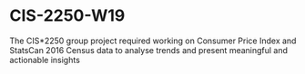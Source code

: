 # CIS-2250-W19
The CIS*2250 group project required working on Consumer Price Index and StatsCan 2016 Census data to analyse trends and present meaningful and actionable insights

